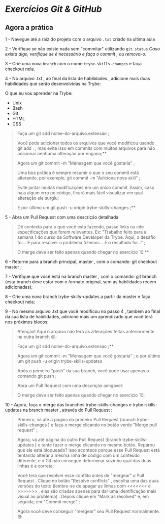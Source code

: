# *Exercícios Git & GitHub*

## Agora a prática


1 - Navegue até a raiz do projeto com o arquivo `.txt` criado na ultima aula

2 - Verifique se não existe nada sem "commitar" utilizando `git status`
    *Caso exista algo, verifique se é necessário e faça o commit , ou remova-o.*

3 - Crie uma nova `branch` com o nome `trybe-skills-changes` e faça checkout nela.  

4 - No arquivo .txt , ao final da lista de habilidades , adicione mais duas habilidades que serão desenvolvidas na Trybe:

O que eu vou aprender na Trybe:

- Unix
- Bash
- Git
- HTML
- CSS

>Faça um git add nome-do-arquivo.extensao ;
>
>Você pode adicionar todos os arquivos que você modificou usando git add . , mas evite isso em commits com muitos arquivos para não adicionar nenhuma alteração por engano;**
>
>Agora um git commit -m "Mensagem que você gostaria" ;
>
>Uma boa prática é sempre resumir o que o seu commit está alterando, por exemplo, git commit -m "Adiciona nova skill" ;
>
>Evite juntar muitas modificações em um único commit. Assim, caso haja algum erro no código, ficará mais fácil visualizar em qual alteração ele surgiu;
>
>   E por último um git push -u origin trybe-skills-changes ;**

5 - Abra um Pull Request com uma descrição detalhada:

>Dê contexto para o que você está fazendo, passe links ou cite especificações que forem relevantes. Ex: "Trabalho feito para a semana 1 do curso de Software Developer da Trybe. Aqui, o desafio foi... E para resolver o problema fizemos... E o resultado foi..." ;
>
>O merge deve ser feito apenas quando chegar no exercício 10.**

6 - Retorne para a branch principal, master , com o comando: git checkout master ;

7 - Verifique que você está na branch master , com o comando: git branch (esta branch deve estar com o formato original, sem as habilidades recém adicionadas);

8 - Crie uma nova branch trybe-skills-updates a partir da master e faça checkout nela;

9 - No mesmo arquivo .txt que você modificou no passo 4 , também ao final da sua lista de habilidades, adicione mais um aprendizado que você terá nos próximos blocos:

> Atenção! Aqui o arquivo não terá as alterações feitas anteriormente na outra branch 😉;
>
>Faça um git add nome-do-arquivo.extensao ;**
>
>Agora um git commit -m "Mensagem que você gostaria" ; e por último um git push -u origin trybe-skills-updates
>
>Após o primeiro "push" da sua branch, você pode usar apenas o comando git push ;
>
>Abra um Pull Request com uma descrição amigável:
>
>O merge deve ser feito apenas quando chegar no exercício 10;

10 - Agora, faça o merge das branches trybe-skills-changes e trybe-skills-updates na branch master , através do Pull Request :

>Primeiro, vá até a página do primeiro Pull Request (branch trybe-skills-changes ) e faça o merge clicando no botão verde "Merge pull request" ;
>
>Agora, vá até página do outro Pull Request (branch trybe-skills-updates ) e tente fazer o merge clicando no mesmo botão. Reparou que ele está bloqueado? Isso acontece porque esse Pull Request está tentando alterar a mesma linha de código com um conteúdo diferente, e o Git não consegue determinar sozinho qual das duas linhas é a correta;
>
>Você terá que resolver esse conflito antes de "mergear" o Pull Request . Clique no botão "Resolve conflicts" , escolha uma das duas versões do texto (lembre-se de apagar as linhas com <<<<<<< e >>>>>>> , elas são criadas apenas para dar uma identificação mais visual ao problema) . Depois clique em "Mark as resolved" e, em seguida, em "Commit merge" ;
>
>Agora você deve conseguir "mergear" seu Pull Request normalmente. 😎